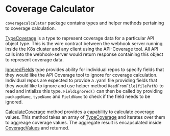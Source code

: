 # Coverage Calculator

`coveragecalculator` package contains types and helper methods pertaining to
coverage calculation.

[TypeCoverage](coveragedata.go) is a type to represent coverage data for a
particular API object type. This is the wire contract between the webhook
server running inside the K8s cluster and any client using the API-Coverage
tool. All API calls into the webhook-server would return response containing
this object to represent coverage data.

[IgnoredFields](ignorefields.go) type provides ability for individual repos to
specify fields that they would like the API Coverage tool to ignore for
coverage calculation. Individual repos are expected to provide a .yaml
file providing fields that they would like to ignore and use helper method
`ReadFromFile(filePath)` to read and intialize this type. `FieldIgnored()` can
then be called by providing `packageName`, `typeName` and `FieldName` to check
if the field needs to be ignored.

[CalculateCoverage](calculator.go) method provides a capability to calculate
coverage values. This method takes an array of [TypeCoverage](coveragedata.go)
and iterates over them to aggreage coverage values. The aggregate result is
encapsulated inside [CoverageValues](calculator.go) and returned.
